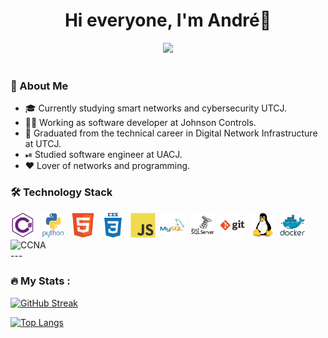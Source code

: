
<div id="header" align="center">
  <h1>Hi everyone, I'm André👋</h1>
  <img src="https://media.giphy.com/media/3oriNLx3dUqFgVi86I/giphy.gif" width="300" />
</div>
<img src=![](https://komarev.com/ghpvc/?username=andremarinmx&style=flat-square)" alt=""/>

### 👦 About Me
- 🎓 Currently studying smart networks and cybersecurity UTCJ.
- 👨‍💻 Working as software developer at Johnson Controls.
- 🏁 Graduated from the technical career in Digital Network Infrastructure at UTCJ.
- ⏯ Studied software engineer at UACJ.
- ❤ Lover of networks and programming.
                                                                                        
### 🛠 Technology Stack
<div>
  <img src="https://github.com/devicons/devicon/blob/master/icons/csharp/csharp-line.svg" title="C#" alt="C#" width="40" height="40"/>&nbsp;
  <img src="https://github.com/devicons/devicon/blob/master/icons/python/python-original-wordmark.svg" title="Python" alt="Python" width="40" height="40"/>&nbsp;
  <img src="https://github.com/devicons/devicon/blob/master/icons/html5/html5-original.svg" title="HTML5" alt="HTML" width="40" height="40"/>&nbsp;
  <img src="https://github.com/devicons/devicon/blob/master/icons/css3/css3-plain-wordmark.svg"  title="CSS3" alt="CSS" width="40" height="40"/>&nbsp;
  <img src="https://github.com/devicons/devicon/blob/master/icons/javascript/javascript-original.svg" title="JavaScript" alt="JavaScript" width="40" height="40"/>&nbsp;
  <img src="https://github.com/devicons/devicon/blob/master/icons/mysql/mysql-original-wordmark.svg" title="MySQL"  alt="MySQL" width="40" height="40"/>&nbsp;
  <img src="https://github.com/devicons/devicon/blob/master/icons/microsoftsqlserver/microsoftsqlserver-plain-wordmark.svg" title="Sql Server" alt="Sql Server" width="40" height="40"/>&nbsp;
  <img src="https://github.com/devicons/devicon/blob/master/icons/git/git-original-wordmark.svg" title="Git" alt="Git" width="40" height="40"/>&nbsp;
  <img src="https://github.com/devicons/devicon/blob/master/icons/linux/linux-original.svg" title="Linux" alt="Linux" width="40" height="40"/>&nbsp;
  <img src="https://github.com/devicons/devicon/blob/master/icons/docker/docker-original-wordmark.svg" title="Docker" alt="Docker" width="40" height="40"/>&nbsp;
  <img src="https://learnfast.co.za/Library/Logos/ccna%20routing%20and%20switcing.png" title="CCNA" alt="CCNA" width="40" height="40"/>&nbsp;
</div>
---

### :fire: My Stats :
 
[![GitHub Streak](https://github-readme-streak-stats.herokuapp.com?user=andremarinmx&theme=dark)](https://git.io/streak-stats)
                                                                                                                                     
[![Top Langs](https://github-readme-stats.vercel.app/api/top-langs/?username=andremarinmx)](https://github.com/anuraghazra/github-readme-stats)
